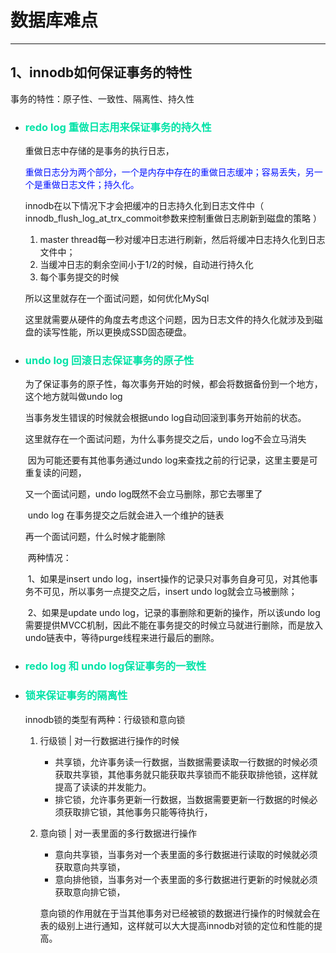 # 数据库难点

------

## 1、innodb如何保证事务的特性

事务的特性：原子性、一致性、隔离性、持久性

- ### <font color=" \#EE30A7 ">redo log 重做日志用来保证事务的持久性</font>

  重做日志中存储的是事务的执行日志，

  <font color=" \#E0FFFF ">重做日志分为两个部分，一个是内存中存在的重做日志缓冲；容易丢失，另一个是重做日志文件；持久化。</font>

  innodb在以下情况下才会把缓冲的日志持久化到日志文件中（ innodb_flush_log_at_trx_commoit参数来控制重做日志刷新到磁盘的策略 ）

  1. master thread每一秒对缓冲日志进行刷新，然后将缓冲日志持久化到日志文件中；
  2. 当缓冲日志的剩余空间小于1/2的时候，自动进行持久化
  3. 每个事务提交的时候

  所以这里就存在一个面试问题，如何优化MySql

  ​		这里就需要从硬件的角度去考虑这个问题，因为日志文件的持久化就涉及到磁盘的读写性能，所以更换成SSD固态硬盘。

- ### <font color="\#EE30A7 ">undo log 回滚日志保证事务的原子性</font>

  为了保证事务的原子性，每次事务开始的时候，都会将数据备份到一个地方，这个地方就叫做undo log

  当事务发生错误的时候就会根据undo log自动回滚到事务开始前的状态。

  这里就存在一个面试问题，为什么事务提交之后，undo log不会立马消失

  ​		因为可能还要有其他事务通过undo log来查找之前的行记录，这里主要是可重复读的问题，

  又一个面试问题，undo log既然不会立马删除，那它去哪里了

  ​		undo log 在事务提交之后就会进入一个维护的链表

  再一个面试问题，什么时候才能删除

  ​		两种情况：

  ​			1、如果是insert undo log，insert操作的记录只对事务自身可见，对其他事务不可见，所以事务一点提交之后，insert undo log就会立马被删除；

  ​			2、如果是update undo log，记录的事删除和更新的操作，所以该undo log需要提供MVCC机制，因此不能在事务提交的时候立马就进行删除，而是放入undo链表中，等待purge线程来进行最后的删除。

- ### <font color="\#EE30A7 ">redo log 和 undo log保证事务的一致性</font>

- ### <font color="\#EE30A7">锁来保证事务的隔离性</font>

  innodb锁的类型有两种：行级锁和意向锁

  1. 行级锁  |   对一行数据进行操作的时候

     - 共享锁，允许事务读一行数据，当数据需要读取一行数据的时候必须获取共享锁，其他事务就只能获取共享锁而不能获取排他锁，这样就提高了读读的并发能力。
     - 排它锁，允许事务更新一行数据，当数据需要更新一行数据的时候必须获取排它锁，其他事务只能等待执行，

  2. 意向锁   |    对一表里面的多行数据进行操作

     - 意向共享锁，当事务对一个表里面的多行数据进行读取的时候就必须获取意向共享锁，
     - 意向排他锁，当事务对一个表里面的多行数据进行更新的时候就必须获取意向排它锁，

     意向锁的作用就在于当其他事务对已经被锁的数据进行操作的时候就会在表的级别上进行通知，这样就可以大大提高innodb对锁的定位和性能的提高。